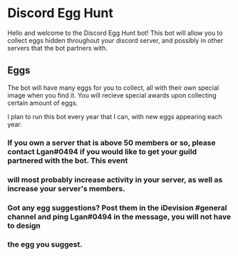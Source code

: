 # Discord Egg Hunt

Hello and welcome to the Discord Egg Hunt bot! This bot will allow you to collect eggs hidden throughout your discord server,
and possibly in other servers that the bot partners with.

## Eggs

The bot will have many eggs for you to collect, all with their own special image when you find it. You will recieve special awards
upon collecting certain amount of eggs.

I plan to run this bot every year that I can, with new eggs appearing each year.

### If you own a server that is above 50 members or so, please contact Lgan#0494 if you would like to get your guild partnered with the bot. This event
### will most probably increase activity in your server, as well as increase your server's members.

### Got any egg suggestions? Post them in the iDevision #general channel and ping Lgan#0494 in the message, you will not have to design
### the egg you suggest.
